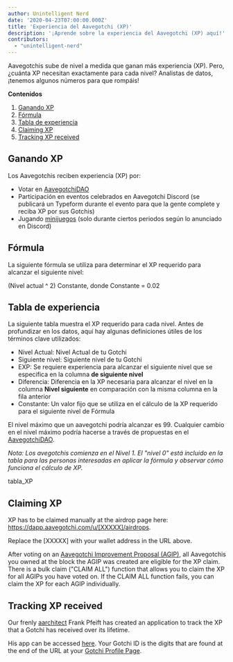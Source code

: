 ```yaml
---
author: Unintelligent Nerd
date: '2020-04-23T07:00:00.000Z'
title: 'Experiencia del Aavegotchi (XP)'
description: '¡Aprende sobre la experiencia del Aavegotchi (XP) aquí!'
contributors:
  - "unintelligent-nerd"
---
```


Aavegotchis sube de nivel a medida que ganan más experiencia (XP). Pero, ¿cuánta XP necesitan exactamente para cada nivel? Analistas de datos, ¡tenemos algunos números para que rompáis!

<div class="contentsBox">

**Contenidos**

<ol>
<li><a href=#gaining-xp>Ganando XP</a></li>
<li><a href=#formula>Fórmula</a></li>
<li><a href=#experience-table>Tabla de experiencia</a></li>
<li><a href=#claiming-xp>Claiming XP</a></li>
<li><a href=#tracking-xp-received>Tracking XP received</a></li>
</ol>

</div>

## Ganando XP
Los Aavegotchis reciben experiencia (XP) por:
* Votar en [AavegotchiDAO](/dao)
* Participación en eventos celebrados en Aavegotchi Discord (se publicará un Typeform durante el evento para que la gente complete y reciba XP por sus Gotchis)
* Jugando [minijuegos](/minigames) (solo durante ciertos periodos según lo anunciado en Discord)

## Fórmula
La siguiente fórmula se utiliza para determinar el XP requerido para alcanzar el siguiente nivel:

(Nivel actual ^ 2) Constante, donde Constante = 0.02

## Tabla de experiencia

La siguiente tabla muestra el XP requerido para cada nivel. Antes de profundizar en los datos, aquí hay algunas definiciones útiles de los términos clave utilizados:

* Nivel Actual: Nivel Actual de tu Gotchi
* Siguiente nivel: Siguiente nivel de tu Gotchi
* EXP: Se requiere experiencia para alcanzar el siguiente nivel que se especifica en la columna **de siguiente nivel**
* Diferencia: Diferencia en la XP necesaria para alcanzar el nivel en la columna **Nivel siguiente** en comparación con la misma columna en la fila anterior
* Constante: Un valor fijo que se utiliza en el cálculo de la XP requerido para el siguiente nivel de Fórmula

El nivel máximo que un aavegotchi podría alcanzar es 99. Cualquier cambio en el nivel máximo podría hacerse a través de propuestas en el [AavegotchiDAO](/dao).

*Nota: Los avegotchis comienza en el Nivel 1. El "nivel 0" está incluido en la tabla para las personas interesadas en aplicar la fórmula y observar cómo funciona el cálculo de XP.*

tabla_XP

## Claiming XP

XP has to be claimed manually at the airdrop page here: https://dapp.aavegotchi.com/u/[XXXXX]/airdrops.

Replace the [XXXXX] with your wallet address in the URL above.

After voting on an [Aavegotchi Improvement Proposal (AGIP)](/aavegotchi-improvement-proposals), all Aavegotchis you owned at the block the AGIP was created are eligible for the XP claim. There is a bulk claim ("CLAIM ALL") function that allows you to claim the XP for all AGIPs you have voted on. If the CLAIM ALL function fails, you can claim the XP for each AGIP individually.

## Tracking XP received

Our frenly [aarchitect](/aarchitect) Frank Pfeift has created an application to track the XP that a Gotchi has received over its lifetime.

His app can be accessed [here](https://aavegotchi-xp-dashboard.vercel.app). Your Gotchi ID is the digits that are found at the end of the URL at your [Gotchi Profile Page](/aavegotchi-profile).